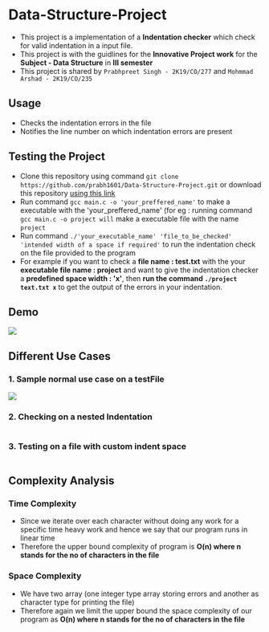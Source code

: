 # Data-Structure-Project
* This project is a implementation of a **Indentation checker** which check for valid indentation in a input file.
* This project is with the guidlines for the **Innovative Project work** for the **Subject - Data Structure** in **III semester**
* This project is shared by `Prabhpreet Singh - 2K19/CO/277` and  `Mohmmad Arshad - 2K19/CO/235`

## Usage
* Checks the indentation errors in the file
* Notifies the line number on which indentation errors are present 

## Testing the Project 
* Clone this repository using command `git clone https://github.com/prabh1601/Data-Structure-Project.git` or download this repository [using this link](https://github.com/prabh1601/Data-Structure-Project/archive/main.zip)
* Run command `gcc main.c -o 'your_preffered_name'` to make a executable with the 'your_preffered_name' (for eg : running command `gcc main.c -o project will` make a executable file with the name `project`
* Run command  `./'your_executable_name' 'file_to_be_checked' 'intended width of a space if required'` to run the indentation check on the file provided to the program
* For example if you want to check a **file name : test.txt** with the your **executable file name : project** and want to give the indentation checker a **predefined space width : 'x'**, then **run the command `./project text.txt x`** to get the output of the errors in your indentation.

## Demo
![](https://github.com/prabh1601/Data-Structure-Project/blob/main/Shots/Demo.gif)

## Different Use Cases 
### 1. Sample normal use case on a testFile
![](https://github.com/prabh1601/Data-Structure-Project/blob/main/Shots/p2.png)

### 2. Checking on a nested Indentation
![]()

### 3. Testing on a file with custom indent space
![]()

## Complexity Analysis
### Time Complexity 
 * Since we iterate over each character without doing any work for a specific time heavy work and hence we say that our program runs in linear time 
 * Therefore the upper bound complexity of program is **O(n) where n stands for the no of characters in the file**
### Space Complexity 
 * We have two array (one integer type array storing errors and another as character type for printing the file)
 * Therefore again we limit the upper bound the space complexity of our program as **O(n) where n stands for the no of characters in the file**

